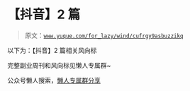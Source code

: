 # 【抖音】2 篇

> 原文：[`www.yuque.com/for_lazy/wind/cufrgy9asbuzzikq`](https://www.yuque.com/for_lazy/wind/cufrgy9asbuzzikq)

以下为：【抖音】2 篇相关风向标

完整副业周刊和风向标见懒人专属群~

公众号懒人搜索，[懒人专属群分享](https://lazybook.fun/#/blog/group)